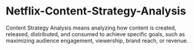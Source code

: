 # Netflix-Content-Strategy-Analysis
Content Strategy Analysis means analyzing how content is created, released, distributed, and consumed to achieve specific goals, such as maximizing audience engagement, viewership, brand reach, or revenue.
